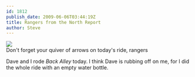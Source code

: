 ```yaml
---
id: 1812
publish_date: 2009-06-06T03:44:19Z
title: Rangers from the North Report
author: Steve
---
```

![](http://www.flagstafffrenzy.org/wp-content/uploads/2009/06/ranger1.jpg)  
Don't forget your quiver of arrows on today's ride, rangers

Dave and I rode _Back Alley_ today. I think Dave is rubbing off on me, for I did the whole ride with an empty water bottle.